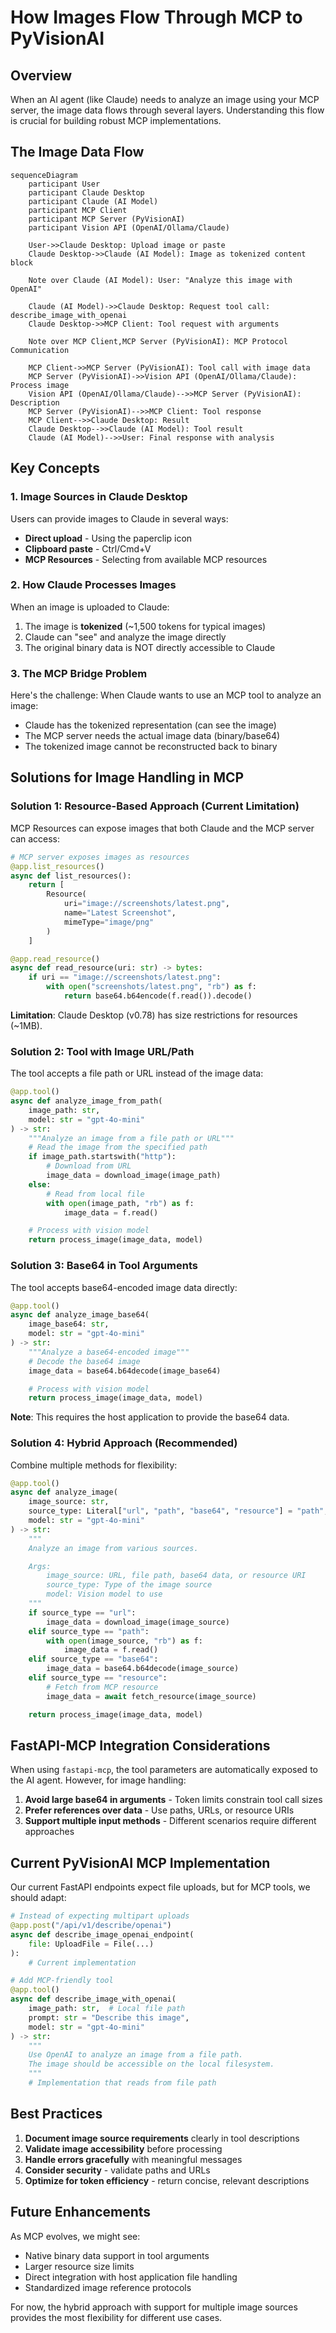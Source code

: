 # How Images Flow Through MCP to PyVisionAI

## Overview

When an AI agent (like Claude) needs to analyze an image using your MCP server, the image data flows through several layers. Understanding this flow is crucial for building robust MCP implementations.

## The Image Data Flow

```mermaid
sequenceDiagram
    participant User
    participant Claude Desktop
    participant Claude (AI Model)
    participant MCP Client
    participant MCP Server (PyVisionAI)
    participant Vision API (OpenAI/Ollama/Claude)

    User->>Claude Desktop: Upload image or paste
    Claude Desktop->>Claude (AI Model): Image as tokenized content block

    Note over Claude (AI Model): User: "Analyze this image with OpenAI"

    Claude (AI Model)->>Claude Desktop: Request tool call: describe_image_with_openai
    Claude Desktop->>MCP Client: Tool request with arguments

    Note over MCP Client,MCP Server (PyVisionAI): MCP Protocol Communication

    MCP Client->>MCP Server (PyVisionAI): Tool call with image data
    MCP Server (PyVisionAI)->>Vision API (OpenAI/Ollama/Claude): Process image
    Vision API (OpenAI/Ollama/Claude)-->>MCP Server (PyVisionAI): Description
    MCP Server (PyVisionAI)-->>MCP Client: Tool response
    MCP Client-->>Claude Desktop: Result
    Claude Desktop-->>Claude (AI Model): Tool result
    Claude (AI Model)-->>User: Final response with analysis
```

## Key Concepts

### 1. Image Sources in Claude Desktop

Users can provide images to Claude in several ways:
- **Direct upload** - Using the paperclip icon
- **Clipboard paste** - Ctrl/Cmd+V
- **MCP Resources** - Selecting from available MCP resources

### 2. How Claude Processes Images

When an image is uploaded to Claude:
1. The image is **tokenized** (~1,500 tokens for typical images)
2. Claude can "see" and analyze the image directly
3. The original binary data is NOT directly accessible to Claude

### 3. The MCP Bridge Problem

Here's the challenge: When Claude wants to use an MCP tool to analyze an image:
- Claude has the tokenized representation (can see the image)
- The MCP server needs the actual image data (binary/base64)
- The tokenized image cannot be reconstructed back to binary

## Solutions for Image Handling in MCP

### Solution 1: Resource-Based Approach (Current Limitation)

MCP Resources can expose images that both Claude and the MCP server can access:

```python
# MCP server exposes images as resources
@app.list_resources()
async def list_resources():
    return [
        Resource(
            uri="image://screenshots/latest.png",
            name="Latest Screenshot",
            mimeType="image/png"
        )
    ]

@app.read_resource()
async def read_resource(uri: str) -> bytes:
    if uri == "image://screenshots/latest.png":
        with open("screenshots/latest.png", "rb") as f:
            return base64.b64encode(f.read()).decode()
```

**Limitation**: Claude Desktop (v0.78) has size restrictions for resources (~1MB).

### Solution 2: Tool with Image URL/Path

The tool accepts a file path or URL instead of the image data:

```python
@app.tool()
async def analyze_image_from_path(
    image_path: str,
    model: str = "gpt-4o-mini"
) -> str:
    """Analyze an image from a file path or URL"""
    # Read the image from the specified path
    if image_path.startswith("http"):
        # Download from URL
        image_data = download_image(image_path)
    else:
        # Read from local file
        with open(image_path, "rb") as f:
            image_data = f.read()

    # Process with vision model
    return process_image(image_data, model)
```

### Solution 3: Base64 in Tool Arguments

The tool accepts base64-encoded image data directly:

```python
@app.tool()
async def analyze_image_base64(
    image_base64: str,
    model: str = "gpt-4o-mini"
) -> str:
    """Analyze a base64-encoded image"""
    # Decode the base64 image
    image_data = base64.b64decode(image_base64)

    # Process with vision model
    return process_image(image_data, model)
```

**Note**: This requires the host application to provide the base64 data.

### Solution 4: Hybrid Approach (Recommended)

Combine multiple methods for flexibility:

```python
@app.tool()
async def analyze_image(
    image_source: str,
    source_type: Literal["url", "path", "base64", "resource"] = "path",
    model: str = "gpt-4o-mini"
) -> str:
    """
    Analyze an image from various sources.

    Args:
        image_source: URL, file path, base64 data, or resource URI
        source_type: Type of the image source
        model: Vision model to use
    """
    if source_type == "url":
        image_data = download_image(image_source)
    elif source_type == "path":
        with open(image_source, "rb") as f:
            image_data = f.read()
    elif source_type == "base64":
        image_data = base64.b64decode(image_source)
    elif source_type == "resource":
        # Fetch from MCP resource
        image_data = await fetch_resource(image_source)

    return process_image(image_data, model)
```

## FastAPI-MCP Integration Considerations

When using `fastapi-mcp`, the tool parameters are automatically exposed to the AI agent. However, for image handling:

1. **Avoid large base64 in arguments** - Token limits constrain tool call sizes
2. **Prefer references over data** - Use paths, URLs, or resource URIs
3. **Support multiple input methods** - Different scenarios require different approaches

## Current PyVisionAI MCP Implementation

Our current FastAPI endpoints expect file uploads, but for MCP tools, we should adapt:

```python
# Instead of expecting multipart uploads
@app.post("/api/v1/describe/openai")
async def describe_image_openai_endpoint(
    file: UploadFile = File(...)
):
    # Current implementation

# Add MCP-friendly tool
@app.tool()
async def describe_image_with_openai(
    image_path: str,  # Local file path
    prompt: str = "Describe this image",
    model: str = "gpt-4o-mini"
) -> str:
    """
    Use OpenAI to analyze an image from a file path.
    The image should be accessible on the local filesystem.
    """
    # Implementation that reads from file path
```

## Best Practices

1. **Document image source requirements** clearly in tool descriptions
2. **Validate image accessibility** before processing
3. **Handle errors gracefully** with meaningful messages
4. **Consider security** - validate paths and URLs
5. **Optimize for token efficiency** - return concise, relevant descriptions

## Future Enhancements

As MCP evolves, we might see:
- Native binary data support in tool arguments
- Larger resource size limits
- Direct integration with host application file handling
- Standardized image reference protocols

For now, the hybrid approach with support for multiple image sources provides the most flexibility for different use cases.
